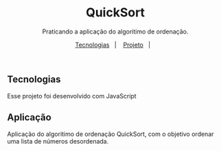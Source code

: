 <h1 align="center"> QuickSort </h1>

<p align="center">
Praticando a aplicação do algoritimo de ordenação.
</p>

<p align="center">
  <a href="#-tecnologias">Tecnologias</a>&nbsp;&nbsp;&nbsp;|&nbsp;&nbsp;&nbsp;
  <a href="#-projeto">Projeto</a>&nbsp;&nbsp;&nbsp;|&nbsp;&nbsp;&nbsp;
</p>

<br>

## Tecnologias

Esse projeto foi desenvolvido com JavaScript

## Aplicação

Aplicação do algoritimo de ordenação QuickSort, com o objetivo ordenar uma lista de números desordenada.
